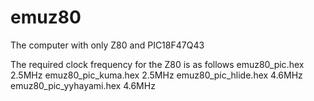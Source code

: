 # emuz80
The computer with only Z80 and PIC18F47Q43

The required clock frequency for the Z80 is as follows
emuz80_pic.hex 2.5MHz
emuz80_pic_kuma.hex 2.5MHz
emuz80_pic_hlide.hex 4.6MHz
emuz80_pic_yyhayami.hex 4.6MHz
